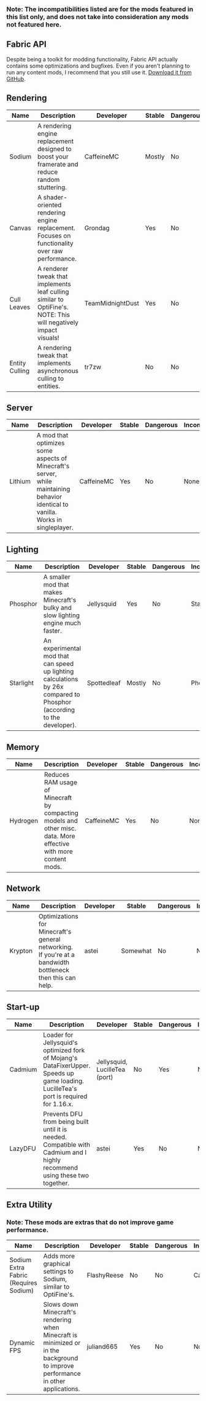 ### Note: The incompatibilities listed are for the mods featured in this list only, and does not take into consideration any mods not featured here.

## Fabric API
Despite being a toolkit for modding functionality, Fabric API actually contains some optimizations and bugfixes. Even if you aren't planning to run any content mods, I recommend that you still use it. [Download it from GitHub](https://github.com/FabricMC/fabric).

## Rendering
| Name | Description | Developer | Stable | Dangerous | Incompatibilities | GitHub Link |
| --- | --- | --- | --- | --- | --- | --- |
| Sodium | A rendering engine replacement designed to boost your framerate and reduce random stuttering. | CaffeineMC | Mostly | No | Canvas | https://github.com/jellysquid3/sodium-fabric/ |
| Canvas | A shader-oriented rendering engine replacement. Focuses on functionality over raw performance. | Grondag | Yes | No | Sodium | https://github.com/grondag/canvas/ |
| Cull Leaves | A renderer tweak that implements leaf culling similar to OptiFine's. NOTE: This will negatively impact visuals! | TeamMidnightDust | Yes | No | None | https://github.com/TeamMidnightDust/CullLeaves/ |
| Entity Culling | A rendering tweak that implements asynchronous culling to entities. | tr7zw | No | No | None | https://github.com/tr7zw/EntityCulling-Fabric/ |

## Server
| Name | Description | Developer | Stable | Dangerous | Incompatibilities | GitHub Link |
| --- | --- | --- | --- | --- | --- | --- |
| Lithium | A mod that optimizes some aspects of Minecraft's server, while maintaining behavior identical to vanilla. Works in singleplayer. | CaffeineMC | Yes | No | None | https://github.com/jellysquid3/lithium-fabric/ |

## Lighting
| Name | Description | Developer | Stable | Dangerous | Incompatibilities | GitHub Link |
| --- | --- | --- | --- | --- | --- | --- |
| Phosphor | A smaller mod that makes Minecraft's bulky and slow lighting engine much faster. | Jellysquid | Yes | No | Starlight | https://github.com/jellysquid3/phosphor-fabric |
| Starlight | An experimental mod that can speed up lighting calculations by 26x compared to Phosphor (according to the developer). | Spottedleaf | Mostly | No | Phosphor | https://github.com/Spottedleaf/Starlight/ |

## Memory
| Name | Description | Developer | Stable | Dangerous | Incompatibilities | GitHub Link |
| --- | --- | --- | --- | --- | --- | --- |
| Hydrogen | Reduces RAM usage of Minecraft by compacting models and other misc. data. More effective with more content mods. | CaffeineMC | Yes | No | None | https://github.com/jellysquid3/hydrogen-fabric/ |

## Network
| Name | Description | Developer | Stable | Dangerous | Incompatibilities | GitHub Link |
| --- | --- | --- | --- | --- | --- | --- |
| Krypton | Optimizations for Minecraft's general networking. If you're at a bandwidth bottleneck then this can help. | astei | Somewhat | No | None | https://github.com/astei/krypton |

## Start-up
| Name | Description | Developer | Stable | Dangerous | Incompatibilities | GitHub Link |
| --- | --- | --- | --- | --- | --- | --- |
| Cadmium | Loader for Jellysquid's optimized fork of Mojang's DataFixerUpper. Speeds up game loading. LucilleTea's port is required for 1.16.x. | Jellysquid, LucilleTea (port) | No | Yes | None | https://github.com/jellysquid3/cadmium-fabric/, https://github.com/LucilleTea/cadmium-fabric/ |
| LazyDFU | Prevents DFU from being built until it is needed. Compatible with Cadmium and I highly recommend using these two together. | astei | Yes | No | None | https://github.com/astei/lazydfu/ |

## Extra Utility
### Note: These mods are extras that do not improve game performance.
| Name | Description | Developer | Stable | Dangerous | Incompatibilities | GitHub Link |
| --- | --- | --- | --- | --- | --- | --- |
| Sodium Extra Fabric (Requires Sodium) | Adds more graphical settings to Sodium, similar to OptiFine's. | FlashyReese | No | No | Canvas | https://github.com/FlashyReese/sodium-extra-fabric/ |
| Dynamic FPS | Slows down Minecraft's rendering when Minecraft is minimized or in the background to improve performance in other applications. | juliand665 | Yes | No | None | https://github.com/juliand665/Dynamic-FPS/ |
